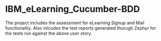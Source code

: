 # IBM_eLearning_Cucumber-BDD
The project includes the assessment for eLearning Signup and Mail functionality.
Also inlcudes the test reports generated thorugh Zephyr for the tests run against the above user story.
